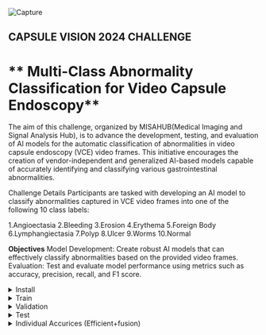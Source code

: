 ![Capture](https://github.com/user-attachments/assets/b4e36bd6-345f-4d69-a735-c778adf4462a)

## CAPSULE VISION 2024 CHALLENGE
#    ** Multi-Class Abnormality Classification for Video Capsule Endoscopy**
The aim of this challenge, organized by MISAHUB(Medical Imaging and Signal Analysis Hub), is to advance the development, testing, and evaluation of AI models for the automatic classification of abnormalities in video capsule endoscopy (VCE) video frames. This initiative encourages the creation of vendor-independent and generalized AI-based models capable of accurately identifying and classifying various gastrointestinal abnormalities.

Challenge Details
Participants are tasked with developing an AI model to classify abnormalities captured in VCE video frames into one of the following 10 class labels:

1.Angioectasia
2.Bleeding
3.Erosion
4.Erythema
5.Foreign Body
6.Lymphangiectasia
7.Polyp
8.Ulcer
9.Worms
10.Normal

**Objectives**
Model Development: Create robust AI models that can effectively classify abnormalities based on the provided video frames.
Evaluation: Test and evaluate model performance using metrics such as accuracy, precision, recall, and F1 score.

<details>
<summary>Install</summary>
 Clone repo and install requirements.txt in a Python>=3.8.0 environment, including PyTorch>=1.8.

 ```
git clone https://github.com/kancharlavamshi/Capsule-Vision # clone
cd Capsule-Vision
pip install -r requirements.txt  # install
```
</details> 



<details>
<summary>Train</summary>
The commands below are used to train the model with specified configurations. The training process automatically handles data downloads and model initialization. Training times will vary depending on the model and the hardware used; expect different durations based on GPU capabilities. Use the largest --batch-size possible for optimal performance, or set --batch-size -1 for automatic batch sizing.
 
 ```
 python train.py --epochs 60 --batch-size 256 --save-model True --device cuda:0 --data_parallel True --parameters-print True --save-path ./output --model-name Model_ --validation-size 0.1 --L-r 0.0001 --Loss-func CrossEntropyLoss --Model-type efficient
```

</details> 


<details>
<summary>Validation</summary>
The following commands are used to validate the model and generate relevant metrics.
 
 ```
python validate.py --save-path ./output --Model-used efficient --con-matrix True --indiviual-accuracy-plt True --Save_Prediction True --metrics-report True --Train-xls-path ./training/training_data.xlsx --Val-xls-path ./validation/validation_data.xlsx 
```

</details> 


<details>
<summary>Test</summary>
The following commands are used to Test the model and generate Predictions(.csv/ xls file).
 
 ```
python prediction_test.py --save-path ./output --Model-used efficient --Print-prediction True
```

</details> 


<details>
 Confusion Matrix (Efficient+fusion)
![efficient_fusion_no_AttCM_](https://github.com/user-attachments/assets/93deb3b3-d6b3-481e-aa09-b060630b74d4)
<details>

</details> 
 <summary>Individual  Accurices (Efficient+fusion) </summary>
 ![efficient_fusion_no_AttInd_Cls_Acc](https://github.com/user-attachments/assets/94579dc9-2792-442b-9a3b-00afd0c7cc6d)

<details>
